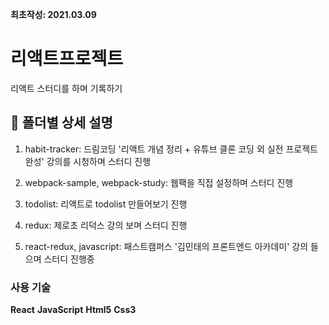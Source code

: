**최초작성: 2021.03.09**

# 리액트프로젝트

리액트 스터디를 하며 기록하기

## 📝 폴더별 상세 설명

1. habit-tracker: 드림코딩 '리액트 개념 정리 + 유튜브 클론 코딩 외 실전 프로젝트 완성' 강의를 시청하며 스터디 진행

2. webpack-sample, webpack-study: 웹팩을 직접 설정하며 스터디 진행

3. todolist: 리액트로 todolist 만들어보기 진행

4. redux: 제로초 리덕스 강의 보며 스터디 진행

5. react-redux, javascript: 패스트캠퍼스 '김민태의 프론트엔드 아카데미' 강의 들으며 스터디 진행중

### 사용 기술

**React**
**JavaScript**
**Html5**
**Css3**

